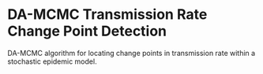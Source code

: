 # DA-MCMC Transmission Rate Change Point Detection
DA-MCMC algorithm for locating change points in transmission rate within a stochastic epidemic model.
